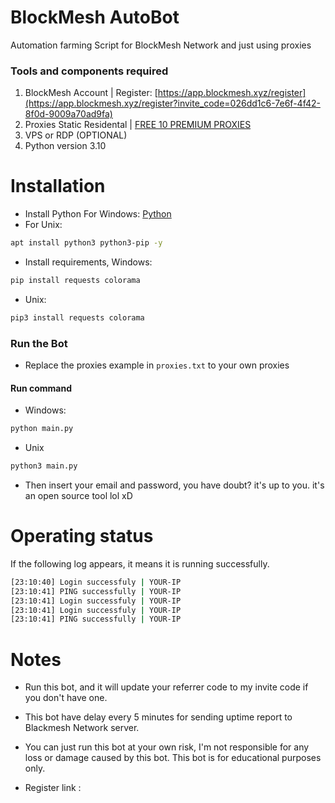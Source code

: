 # BlockMesh AutoBot
Automation farming Script for BlockMesh Network and just using proxies
### Tools and components required
1. BlockMesh Account | Register: [https://app.blockmesh.xyz/register](https://app.blockmesh.xyz/register?invite_code=026dd1c6-7e6f-4f42-8f0d-9009a70ad9fa)
2. Proxies Static Residental | [FREE 10 PREMIUM PROXIES](https://www.webshare.io/?referral_code=p7k7whpdu2jg)
3. VPS or RDP (OPTIONAL)
4. Python version 3.10
# Installation
- Install Python For Windows: [Python](https://www.python.org/ftp/python/3.13.0/python-3.13.0-amd64.exe)
- For Unix:
```bash
apt install python3 python3-pip -y
```
- Install requirements, Windows:
```bash
pip install requests colorama
```
- Unix:
```bash
pip3 install requests colorama
```
### Run the Bot
- Replace the proxies example in ```proxies.txt``` to your own proxies
#### Run command
- Windows:
```bash
python main.py
```
- Unix
```bash
python3 main.py
```
- Then insert your email and password, you have doubt? it's up to you. it's an open source tool lol xD
# Operating status
If the following log appears, it means it is running successfully.
```bash
[23:10:40] Login successfuly | YOUR-IP
[23:10:41] PING successfully | YOUR-IP
[23:10:41] Login successfuly | YOUR-IP
[23:10:41] Login successfuly | YOUR-IP
[23:10:41] PING successfully | YOUR-IP
```
# Notes
- Run this bot, and it will update your referrer code to my invite code if you don't have one.
- This bot have delay every 5 minutes for sending uptime report to Blackmesh Network server.
- You can just run this bot at your own risk, I'm not responsible for any loss or damage caused by this bot. This bot is for educational purposes only.

- Register link : 

